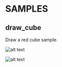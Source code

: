 # SAMPLES

## draw_cube
Draw a red cube sample.

![alt text](https://github.com/rlopezll/PsxJamBootstrap/tree/main/samples/screenshots/draw_cube.JPG?raw=true)

![alt text](https://github.com/rlopezll/PsxJamBootstrap/blob/main/samples/screenshots/draw_cube.jpg?raw=true)
